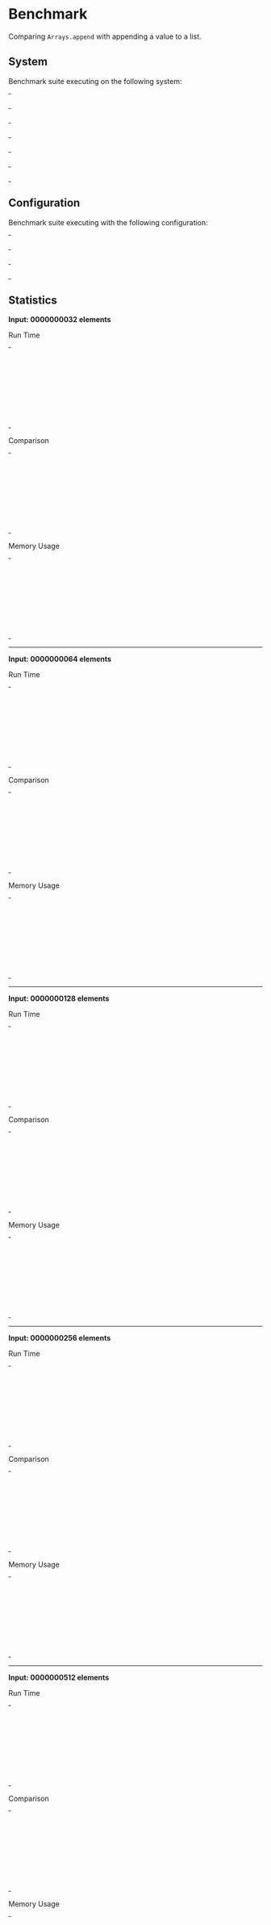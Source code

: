 
# Benchmark

Comparing `Arrays.append` with appending a value to a list.


## System

Benchmark suite executing on the following system:

<table style="width: 1%">
  <tr>
    <th style="width: 1%; white-space: nowrap">Operating System</th>
    <td>Linux</td>
  </tr><tr>
    <th style="white-space: nowrap">CPU Information</th>
    <td style="white-space: nowrap">Intel(R) Core(TM) i7-6700HQ CPU @ 2.60GHz</td>
  </tr><tr>
    <th style="white-space: nowrap">Number of Available Cores</th>
    <td style="white-space: nowrap">8</td>
  </tr><tr>
    <th style="white-space: nowrap">Available Memory</th>
    <td style="white-space: nowrap">7.60 GB</td>
  </tr><tr>
    <th style="white-space: nowrap">Elixir Version</th>
    <td style="white-space: nowrap">1.12.2</td>
  </tr><tr>
    <th style="white-space: nowrap">Erlang Version</th>
    <td style="white-space: nowrap">24.0.1</td>
  </tr>
</table>

## Configuration

Benchmark suite executing with the following configuration:

<table style="width: 1%">
  <tr>
    <th style="width: 1%">:time</th>
    <td style="white-space: nowrap">500 ms</td>
  </tr><tr>
    <th>:parallel</th>
    <td style="white-space: nowrap">1</td>
  </tr><tr>
    <th>:warmup</th>
    <td style="white-space: nowrap">500 ms</td>
  </tr>
</table>

## Statistics




__Input: 0000000032 elements__

Run Time

<table style="width: 1%">
  <tr>
    <th>Name</th>
    <th style="text-align: right">IPS</th>
    <th style="text-align: right">Average</th>
    <th style="text-align: right">Devitation</th>
    <th style="text-align: right">Median</th>
    <th style="text-align: right">99th&nbsp;%</th>
  </tr>

  <tr>
    <td style="white-space: nowrap">[val | list] (list, backwards)</td>
    <td style="white-space: nowrap; text-align: right">13.24 M</td>
    <td style="white-space: nowrap; text-align: right">75.55 ns</td>
    <td style="white-space: nowrap; text-align: right">±1211.69%</td>
    <td style="white-space: nowrap; text-align: right">46 ns</td>
    <td style="white-space: nowrap; text-align: right">120 ns</td>
  </tr>

  <tr>
    <td style="white-space: nowrap">Arrays.append/2 (ErlangArray)</td>
    <td style="white-space: nowrap; text-align: right">4.09 M</td>
    <td style="white-space: nowrap; text-align: right">244.34 ns</td>
    <td style="white-space: nowrap; text-align: right">±458.57%</td>
    <td style="white-space: nowrap; text-align: right">167 ns</td>
    <td style="white-space: nowrap; text-align: right">602.88 ns</td>
  </tr>

  <tr>
    <td style="white-space: nowrap">list ++ [val] (list)</td>
    <td style="white-space: nowrap; text-align: right">3.24 M</td>
    <td style="white-space: nowrap; text-align: right">308.76 ns</td>
    <td style="white-space: nowrap; text-align: right">±782.01%</td>
    <td style="white-space: nowrap; text-align: right">133 ns</td>
    <td style="white-space: nowrap; text-align: right">717.80 ns</td>
  </tr>

  <tr>
    <td style="white-space: nowrap">Arrays.append/2 (MapArray)</td>
    <td style="white-space: nowrap; text-align: right">0.36 M</td>
    <td style="white-space: nowrap; text-align: right">2775.21 ns</td>
    <td style="white-space: nowrap; text-align: right">±174.42%</td>
    <td style="white-space: nowrap; text-align: right">2075 ns</td>
    <td style="white-space: nowrap; text-align: right">21852.62 ns</td>
  </tr>

  <tr>
    <td style="white-space: nowrap">Arrays.append/2 (RRBVector)</td>
    <td style="white-space: nowrap; text-align: right">0.179 M</td>
    <td style="white-space: nowrap; text-align: right">5593.66 ns</td>
    <td style="white-space: nowrap; text-align: right">±81.87%</td>
    <td style="white-space: nowrap; text-align: right">4728 ns</td>
    <td style="white-space: nowrap; text-align: right">24303.82 ns</td>
  </tr>

</table>


Comparison

<table style="width: 1%">
  <tr>
    <th>Name</th>
    <th style="text-align: right">IPS</th>
    <th style="text-align: right">Slower</th>
  <tr>
    <td style="white-space: nowrap">[val | list] (list, backwards)</td>
    <td style="white-space: nowrap;text-align: right">13.24 M</td>
    <td>&nbsp;</td>
  </tr>

  <tr>
    <td style="white-space: nowrap">Arrays.append/2 (ErlangArray)</td>
    <td style="white-space: nowrap; text-align: right">4.09 M</td>
    <td style="white-space: nowrap; text-align: right">3.23x</td>
  </tr>

  <tr>
    <td style="white-space: nowrap">list ++ [val] (list)</td>
    <td style="white-space: nowrap; text-align: right">3.24 M</td>
    <td style="white-space: nowrap; text-align: right">4.09x</td>
  </tr>

  <tr>
    <td style="white-space: nowrap">Arrays.append/2 (MapArray)</td>
    <td style="white-space: nowrap; text-align: right">0.36 M</td>
    <td style="white-space: nowrap; text-align: right">36.74x</td>
  </tr>

  <tr>
    <td style="white-space: nowrap">Arrays.append/2 (RRBVector)</td>
    <td style="white-space: nowrap; text-align: right">0.179 M</td>
    <td style="white-space: nowrap; text-align: right">74.04x</td>
  </tr>

</table>



Memory Usage

<table style="width: 1%">
  <tr>
    <th>Name</th>
    <th style="text-align: right">Memory</th>
<th style="text-align: right">Factor</th>
  </tr>
  <tr>
    <td style="white-space: nowrap">[val | list] (list, backwards)</td>
    <td style="white-space: nowrap">16 B</td>
<td>&nbsp;</td>
  </tr>

  <tr>
    <td style="white-space: nowrap">Arrays.append/2 (ErlangArray)</td>
    <td style="white-space: nowrap">272 B</td>
    <td>17.0x</td>
  </tr>

  <tr>
    <td style="white-space: nowrap">list ++ [val] (list)</td>
    <td style="white-space: nowrap">528 B</td>
    <td>33.0x</td>
  </tr>

  <tr>
    <td style="white-space: nowrap">Arrays.append/2 (MapArray)</td>
    <td style="white-space: nowrap">920 B</td>
    <td>57.5x</td>
  </tr>

  <tr>
    <td style="white-space: nowrap">Arrays.append/2 (RRBVector)</td>
    <td style="white-space: nowrap">88 B</td>
    <td>5.5x</td>
  </tr>

</table>


<hr/>


__Input: 0000000064 elements__

Run Time

<table style="width: 1%">
  <tr>
    <th>Name</th>
    <th style="text-align: right">IPS</th>
    <th style="text-align: right">Average</th>
    <th style="text-align: right">Devitation</th>
    <th style="text-align: right">Median</th>
    <th style="text-align: right">99th&nbsp;%</th>
  </tr>

  <tr>
    <td style="white-space: nowrap">[val | list] (list, backwards)</td>
    <td style="white-space: nowrap; text-align: right">11.23 M</td>
    <td style="white-space: nowrap; text-align: right">89.08 ns</td>
    <td style="white-space: nowrap; text-align: right">±989.78%</td>
    <td style="white-space: nowrap; text-align: right">57 ns</td>
    <td style="white-space: nowrap; text-align: right">144 ns</td>
  </tr>

  <tr>
    <td style="white-space: nowrap">Arrays.append/2 (MapArray)</td>
    <td style="white-space: nowrap; text-align: right">3.87 M</td>
    <td style="white-space: nowrap; text-align: right">258.53 ns</td>
    <td style="white-space: nowrap; text-align: right">±543.61%</td>
    <td style="white-space: nowrap; text-align: right">169 ns</td>
    <td style="white-space: nowrap; text-align: right">438.31 ns</td>
  </tr>

  <tr>
    <td style="white-space: nowrap">Arrays.append/2 (ErlangArray)</td>
    <td style="white-space: nowrap; text-align: right">3.73 M</td>
    <td style="white-space: nowrap; text-align: right">267.83 ns</td>
    <td style="white-space: nowrap; text-align: right">±527.54%</td>
    <td style="white-space: nowrap; text-align: right">172 ns</td>
    <td style="white-space: nowrap; text-align: right">625 ns</td>
  </tr>

  <tr>
    <td style="white-space: nowrap">list ++ [val] (list)</td>
    <td style="white-space: nowrap; text-align: right">1.58 M</td>
    <td style="white-space: nowrap; text-align: right">634.02 ns</td>
    <td style="white-space: nowrap; text-align: right">±515.28%</td>
    <td style="white-space: nowrap; text-align: right">227 ns</td>
    <td style="white-space: nowrap; text-align: right">20042.85 ns</td>
  </tr>

  <tr>
    <td style="white-space: nowrap">Arrays.append/2 (RRBVector)</td>
    <td style="white-space: nowrap; text-align: right">0.23 M</td>
    <td style="white-space: nowrap; text-align: right">4335.26 ns</td>
    <td style="white-space: nowrap; text-align: right">±104.30%</td>
    <td style="white-space: nowrap; text-align: right">3785 ns</td>
    <td style="white-space: nowrap; text-align: right">20358.28 ns</td>
  </tr>

</table>


Comparison

<table style="width: 1%">
  <tr>
    <th>Name</th>
    <th style="text-align: right">IPS</th>
    <th style="text-align: right">Slower</th>
  <tr>
    <td style="white-space: nowrap">[val | list] (list, backwards)</td>
    <td style="white-space: nowrap;text-align: right">11.23 M</td>
    <td>&nbsp;</td>
  </tr>

  <tr>
    <td style="white-space: nowrap">Arrays.append/2 (MapArray)</td>
    <td style="white-space: nowrap; text-align: right">3.87 M</td>
    <td style="white-space: nowrap; text-align: right">2.9x</td>
  </tr>

  <tr>
    <td style="white-space: nowrap">Arrays.append/2 (ErlangArray)</td>
    <td style="white-space: nowrap; text-align: right">3.73 M</td>
    <td style="white-space: nowrap; text-align: right">3.01x</td>
  </tr>

  <tr>
    <td style="white-space: nowrap">list ++ [val] (list)</td>
    <td style="white-space: nowrap; text-align: right">1.58 M</td>
    <td style="white-space: nowrap; text-align: right">7.12x</td>
  </tr>

  <tr>
    <td style="white-space: nowrap">Arrays.append/2 (RRBVector)</td>
    <td style="white-space: nowrap; text-align: right">0.23 M</td>
    <td style="white-space: nowrap; text-align: right">48.67x</td>
  </tr>

</table>



Memory Usage

<table style="width: 1%">
  <tr>
    <th>Name</th>
    <th style="text-align: right">Memory</th>
<th style="text-align: right">Factor</th>
  </tr>
  <tr>
    <td style="white-space: nowrap">[val | list] (list, backwards)</td>
    <td style="white-space: nowrap">16 B</td>
<td>&nbsp;</td>
  </tr>

  <tr>
    <td style="white-space: nowrap">Arrays.append/2 (MapArray)</td>
    <td style="white-space: nowrap">224 B</td>
    <td>14.0x</td>
  </tr>

  <tr>
    <td style="white-space: nowrap">Arrays.append/2 (ErlangArray)</td>
    <td style="white-space: nowrap">272 B</td>
    <td>17.0x</td>
  </tr>

  <tr>
    <td style="white-space: nowrap">list ++ [val] (list)</td>
    <td style="white-space: nowrap">448 B</td>
    <td>28.0x</td>
  </tr>

  <tr>
    <td style="white-space: nowrap">Arrays.append/2 (RRBVector)</td>
    <td style="white-space: nowrap">88 B</td>
    <td>5.5x</td>
  </tr>

</table>


<hr/>


__Input: 0000000128 elements__

Run Time

<table style="width: 1%">
  <tr>
    <th>Name</th>
    <th style="text-align: right">IPS</th>
    <th style="text-align: right">Average</th>
    <th style="text-align: right">Devitation</th>
    <th style="text-align: right">Median</th>
    <th style="text-align: right">99th&nbsp;%</th>
  </tr>

  <tr>
    <td style="white-space: nowrap">[val | list] (list, backwards)</td>
    <td style="white-space: nowrap; text-align: right">9.81 M</td>
    <td style="white-space: nowrap; text-align: right">101.89 ns</td>
    <td style="white-space: nowrap; text-align: right">±829.98%</td>
    <td style="white-space: nowrap; text-align: right">68 ns</td>
    <td style="white-space: nowrap; text-align: right">122 ns</td>
  </tr>

  <tr>
    <td style="white-space: nowrap">Arrays.append/2 (MapArray)</td>
    <td style="white-space: nowrap; text-align: right">3.03 M</td>
    <td style="white-space: nowrap; text-align: right">329.89 ns</td>
    <td style="white-space: nowrap; text-align: right">±500.36%</td>
    <td style="white-space: nowrap; text-align: right">209 ns</td>
    <td style="white-space: nowrap; text-align: right">3331.50 ns</td>
  </tr>

  <tr>
    <td style="white-space: nowrap">Arrays.append/2 (ErlangArray)</td>
    <td style="white-space: nowrap; text-align: right">2.92 M</td>
    <td style="white-space: nowrap; text-align: right">342.70 ns</td>
    <td style="white-space: nowrap; text-align: right">±430.09%</td>
    <td style="white-space: nowrap; text-align: right">235 ns</td>
    <td style="white-space: nowrap; text-align: right">1758.52 ns</td>
  </tr>

  <tr>
    <td style="white-space: nowrap">list ++ [val] (list)</td>
    <td style="white-space: nowrap; text-align: right">1.01 M</td>
    <td style="white-space: nowrap; text-align: right">993.89 ns</td>
    <td style="white-space: nowrap; text-align: right">±390.06%</td>
    <td style="white-space: nowrap; text-align: right">413 ns</td>
    <td style="white-space: nowrap; text-align: right">18755.70 ns</td>
  </tr>

  <tr>
    <td style="white-space: nowrap">Arrays.append/2 (RRBVector)</td>
    <td style="white-space: nowrap; text-align: right">0.24 M</td>
    <td style="white-space: nowrap; text-align: right">4212.89 ns</td>
    <td style="white-space: nowrap; text-align: right">±212.89%</td>
    <td style="white-space: nowrap; text-align: right">3265 ns</td>
    <td style="white-space: nowrap; text-align: right">20384.60 ns</td>
  </tr>

</table>


Comparison

<table style="width: 1%">
  <tr>
    <th>Name</th>
    <th style="text-align: right">IPS</th>
    <th style="text-align: right">Slower</th>
  <tr>
    <td style="white-space: nowrap">[val | list] (list, backwards)</td>
    <td style="white-space: nowrap;text-align: right">9.81 M</td>
    <td>&nbsp;</td>
  </tr>

  <tr>
    <td style="white-space: nowrap">Arrays.append/2 (MapArray)</td>
    <td style="white-space: nowrap; text-align: right">3.03 M</td>
    <td style="white-space: nowrap; text-align: right">3.24x</td>
  </tr>

  <tr>
    <td style="white-space: nowrap">Arrays.append/2 (ErlangArray)</td>
    <td style="white-space: nowrap; text-align: right">2.92 M</td>
    <td style="white-space: nowrap; text-align: right">3.36x</td>
  </tr>

  <tr>
    <td style="white-space: nowrap">list ++ [val] (list)</td>
    <td style="white-space: nowrap; text-align: right">1.01 M</td>
    <td style="white-space: nowrap; text-align: right">9.75x</td>
  </tr>

  <tr>
    <td style="white-space: nowrap">Arrays.append/2 (RRBVector)</td>
    <td style="white-space: nowrap; text-align: right">0.24 M</td>
    <td style="white-space: nowrap; text-align: right">41.35x</td>
  </tr>

</table>



Memory Usage

<table style="width: 1%">
  <tr>
    <th>Name</th>
    <th style="text-align: right">Memory</th>
<th style="text-align: right">Factor</th>
  </tr>
  <tr>
    <td style="white-space: nowrap">[val | list] (list, backwards)</td>
    <td style="white-space: nowrap">16 B</td>
<td>&nbsp;</td>
  </tr>

  <tr>
    <td style="white-space: nowrap">Arrays.append/2 (MapArray)</td>
    <td style="white-space: nowrap">264 B</td>
    <td>16.5x</td>
  </tr>

  <tr>
    <td style="white-space: nowrap">Arrays.append/2 (ErlangArray)</td>
    <td style="white-space: nowrap">368 B</td>
    <td>23.0x</td>
  </tr>

  <tr>
    <td style="white-space: nowrap">list ++ [val] (list)</td>
    <td style="white-space: nowrap">560 B</td>
    <td>35.0x</td>
  </tr>

  <tr>
    <td style="white-space: nowrap">Arrays.append/2 (RRBVector)</td>
    <td style="white-space: nowrap">88 B</td>
    <td>5.5x</td>
  </tr>

</table>


<hr/>


__Input: 0000000256 elements__

Run Time

<table style="width: 1%">
  <tr>
    <th>Name</th>
    <th style="text-align: right">IPS</th>
    <th style="text-align: right">Average</th>
    <th style="text-align: right">Devitation</th>
    <th style="text-align: right">Median</th>
    <th style="text-align: right">99th&nbsp;%</th>
  </tr>

  <tr>
    <td style="white-space: nowrap">[val | list] (list, backwards)</td>
    <td style="white-space: nowrap; text-align: right">10.22 M</td>
    <td style="white-space: nowrap; text-align: right">97.87 ns</td>
    <td style="white-space: nowrap; text-align: right">±727.34%</td>
    <td style="white-space: nowrap; text-align: right">67 ns</td>
    <td style="white-space: nowrap; text-align: right">235 ns</td>
  </tr>

  <tr>
    <td style="white-space: nowrap">Arrays.append/2 (MapArray)</td>
    <td style="white-space: nowrap; text-align: right">3.71 M</td>
    <td style="white-space: nowrap; text-align: right">269.28 ns</td>
    <td style="white-space: nowrap; text-align: right">±172.52%</td>
    <td style="white-space: nowrap; text-align: right">250 ns</td>
    <td style="white-space: nowrap; text-align: right">447.32 ns</td>
  </tr>

  <tr>
    <td style="white-space: nowrap">Arrays.append/2 (ErlangArray)</td>
    <td style="white-space: nowrap; text-align: right">3.30 M</td>
    <td style="white-space: nowrap; text-align: right">302.88 ns</td>
    <td style="white-space: nowrap; text-align: right">±267.78%</td>
    <td style="white-space: nowrap; text-align: right">249 ns</td>
    <td style="white-space: nowrap; text-align: right">689.71 ns</td>
  </tr>

  <tr>
    <td style="white-space: nowrap">list ++ [val] (list)</td>
    <td style="white-space: nowrap; text-align: right">0.51 M</td>
    <td style="white-space: nowrap; text-align: right">1943.53 ns</td>
    <td style="white-space: nowrap; text-align: right">±264.40%</td>
    <td style="white-space: nowrap; text-align: right">748 ns</td>
    <td style="white-space: nowrap; text-align: right">26352.68 ns</td>
  </tr>

  <tr>
    <td style="white-space: nowrap">Arrays.append/2 (RRBVector)</td>
    <td style="white-space: nowrap; text-align: right">0.0967 M</td>
    <td style="white-space: nowrap; text-align: right">10336.01 ns</td>
    <td style="white-space: nowrap; text-align: right">±70.49%</td>
    <td style="white-space: nowrap; text-align: right">9228 ns</td>
    <td style="white-space: nowrap; text-align: right">35162.88 ns</td>
  </tr>

</table>


Comparison

<table style="width: 1%">
  <tr>
    <th>Name</th>
    <th style="text-align: right">IPS</th>
    <th style="text-align: right">Slower</th>
  <tr>
    <td style="white-space: nowrap">[val | list] (list, backwards)</td>
    <td style="white-space: nowrap;text-align: right">10.22 M</td>
    <td>&nbsp;</td>
  </tr>

  <tr>
    <td style="white-space: nowrap">Arrays.append/2 (MapArray)</td>
    <td style="white-space: nowrap; text-align: right">3.71 M</td>
    <td style="white-space: nowrap; text-align: right">2.75x</td>
  </tr>

  <tr>
    <td style="white-space: nowrap">Arrays.append/2 (ErlangArray)</td>
    <td style="white-space: nowrap; text-align: right">3.30 M</td>
    <td style="white-space: nowrap; text-align: right">3.09x</td>
  </tr>

  <tr>
    <td style="white-space: nowrap">list ++ [val] (list)</td>
    <td style="white-space: nowrap; text-align: right">0.51 M</td>
    <td style="white-space: nowrap; text-align: right">19.86x</td>
  </tr>

  <tr>
    <td style="white-space: nowrap">Arrays.append/2 (RRBVector)</td>
    <td style="white-space: nowrap; text-align: right">0.0967 M</td>
    <td style="white-space: nowrap; text-align: right">105.61x</td>
  </tr>

</table>



Memory Usage

<table style="width: 1%">
  <tr>
    <th>Name</th>
    <th style="text-align: right">Memory</th>
<th style="text-align: right">Factor</th>
  </tr>
  <tr>
    <td style="white-space: nowrap">[val | list] (list, backwards)</td>
    <td style="white-space: nowrap">16 B</td>
<td>&nbsp;</td>
  </tr>

  <tr>
    <td style="white-space: nowrap">Arrays.append/2 (MapArray)</td>
    <td style="white-space: nowrap">328 B</td>
    <td>20.5x</td>
  </tr>

  <tr>
    <td style="white-space: nowrap">Arrays.append/2 (ErlangArray)</td>
    <td style="white-space: nowrap">368 B</td>
    <td>23.0x</td>
  </tr>

  <tr>
    <td style="white-space: nowrap">list ++ [val] (list)</td>
    <td style="white-space: nowrap">384 B</td>
    <td>24.0x</td>
  </tr>

  <tr>
    <td style="white-space: nowrap">Arrays.append/2 (RRBVector)</td>
    <td style="white-space: nowrap">88 B</td>
    <td>5.5x</td>
  </tr>

</table>


<hr/>


__Input: 0000000512 elements__

Run Time

<table style="width: 1%">
  <tr>
    <th>Name</th>
    <th style="text-align: right">IPS</th>
    <th style="text-align: right">Average</th>
    <th style="text-align: right">Devitation</th>
    <th style="text-align: right">Median</th>
    <th style="text-align: right">99th&nbsp;%</th>
  </tr>

  <tr>
    <td style="white-space: nowrap">[val | list] (list, backwards)</td>
    <td style="white-space: nowrap; text-align: right">10.30 M</td>
    <td style="white-space: nowrap; text-align: right">97.10 ns</td>
    <td style="white-space: nowrap; text-align: right">±645.64%</td>
    <td style="white-space: nowrap; text-align: right">70 ns</td>
    <td style="white-space: nowrap; text-align: right">155.10 ns</td>
  </tr>

  <tr>
    <td style="white-space: nowrap">Arrays.append/2 (ErlangArray)</td>
    <td style="white-space: nowrap; text-align: right">2.72 M</td>
    <td style="white-space: nowrap; text-align: right">367.66 ns</td>
    <td style="white-space: nowrap; text-align: right">±215.77%</td>
    <td style="white-space: nowrap; text-align: right">264 ns</td>
    <td style="white-space: nowrap; text-align: right">1936.46 ns</td>
  </tr>

  <tr>
    <td style="white-space: nowrap">Arrays.append/2 (MapArray)</td>
    <td style="white-space: nowrap; text-align: right">2.37 M</td>
    <td style="white-space: nowrap; text-align: right">421.21 ns</td>
    <td style="white-space: nowrap; text-align: right">±343.58%</td>
    <td style="white-space: nowrap; text-align: right">265 ns</td>
    <td style="white-space: nowrap; text-align: right">10256.92 ns</td>
  </tr>

  <tr>
    <td style="white-space: nowrap">list ++ [val] (list)</td>
    <td style="white-space: nowrap; text-align: right">0.46 M</td>
    <td style="white-space: nowrap; text-align: right">2194.39 ns</td>
    <td style="white-space: nowrap; text-align: right">±113.01%</td>
    <td style="white-space: nowrap; text-align: right">1432 ns</td>
    <td style="white-space: nowrap; text-align: right">9578.20 ns</td>
  </tr>

  <tr>
    <td style="white-space: nowrap">Arrays.append/2 (RRBVector)</td>
    <td style="white-space: nowrap; text-align: right">0.0681 M</td>
    <td style="white-space: nowrap; text-align: right">14692.58 ns</td>
    <td style="white-space: nowrap; text-align: right">±29.33%</td>
    <td style="white-space: nowrap; text-align: right">13844 ns</td>
    <td style="white-space: nowrap; text-align: right">41401.80 ns</td>
  </tr>

</table>


Comparison

<table style="width: 1%">
  <tr>
    <th>Name</th>
    <th style="text-align: right">IPS</th>
    <th style="text-align: right">Slower</th>
  <tr>
    <td style="white-space: nowrap">[val | list] (list, backwards)</td>
    <td style="white-space: nowrap;text-align: right">10.30 M</td>
    <td>&nbsp;</td>
  </tr>

  <tr>
    <td style="white-space: nowrap">Arrays.append/2 (ErlangArray)</td>
    <td style="white-space: nowrap; text-align: right">2.72 M</td>
    <td style="white-space: nowrap; text-align: right">3.79x</td>
  </tr>

  <tr>
    <td style="white-space: nowrap">Arrays.append/2 (MapArray)</td>
    <td style="white-space: nowrap; text-align: right">2.37 M</td>
    <td style="white-space: nowrap; text-align: right">4.34x</td>
  </tr>

  <tr>
    <td style="white-space: nowrap">list ++ [val] (list)</td>
    <td style="white-space: nowrap; text-align: right">0.46 M</td>
    <td style="white-space: nowrap; text-align: right">22.6x</td>
  </tr>

  <tr>
    <td style="white-space: nowrap">Arrays.append/2 (RRBVector)</td>
    <td style="white-space: nowrap; text-align: right">0.0681 M</td>
    <td style="white-space: nowrap; text-align: right">151.31x</td>
  </tr>

</table>



Memory Usage

<table style="width: 1%">
  <tr>
    <th>Name</th>
    <th style="text-align: right">Memory</th>
<th style="text-align: right">Factor</th>
  </tr>
  <tr>
    <td style="white-space: nowrap">[val | list] (list, backwards)</td>
    <td style="white-space: nowrap">16 B</td>
<td>&nbsp;</td>
  </tr>

  <tr>
    <td style="white-space: nowrap">Arrays.append/2 (ErlangArray)</td>
    <td style="white-space: nowrap">368 B</td>
    <td>23.0x</td>
  </tr>

  <tr>
    <td style="white-space: nowrap">Arrays.append/2 (MapArray)</td>
    <td style="white-space: nowrap">336 B</td>
    <td>21.0x</td>
  </tr>

  <tr>
    <td style="white-space: nowrap">list ++ [val] (list)</td>
    <td style="white-space: nowrap">4192 B</td>
    <td>262.0x</td>
  </tr>

  <tr>
    <td style="white-space: nowrap">Arrays.append/2 (RRBVector)</td>
    <td style="white-space: nowrap">88 B</td>
    <td>5.5x</td>
  </tr>

</table>


<hr/>


__Input: 0000001024 elements__

Run Time

<table style="width: 1%">
  <tr>
    <th>Name</th>
    <th style="text-align: right">IPS</th>
    <th style="text-align: right">Average</th>
    <th style="text-align: right">Devitation</th>
    <th style="text-align: right">Median</th>
    <th style="text-align: right">99th&nbsp;%</th>
  </tr>

  <tr>
    <td style="white-space: nowrap">[val | list] (list, backwards)</td>
    <td style="white-space: nowrap; text-align: right">9815.01 K</td>
    <td style="white-space: nowrap; text-align: right">0.102 μs</td>
    <td style="white-space: nowrap; text-align: right">±469.44%</td>
    <td style="white-space: nowrap; text-align: right">0.0850 μs</td>
    <td style="white-space: nowrap; text-align: right">0.184 μs</td>
  </tr>

  <tr>
    <td style="white-space: nowrap">Arrays.append/2 (ErlangArray)</td>
    <td style="white-space: nowrap; text-align: right">2151.71 K</td>
    <td style="white-space: nowrap; text-align: right">0.46 μs</td>
    <td style="white-space: nowrap; text-align: right">±177.97%</td>
    <td style="white-space: nowrap; text-align: right">0.34 μs</td>
    <td style="white-space: nowrap; text-align: right">2.04 μs</td>
  </tr>

  <tr>
    <td style="white-space: nowrap">Arrays.append/2 (MapArray)</td>
    <td style="white-space: nowrap; text-align: right">754.59 K</td>
    <td style="white-space: nowrap; text-align: right">1.33 μs</td>
    <td style="white-space: nowrap; text-align: right">±286.04%</td>
    <td style="white-space: nowrap; text-align: right">0.31 μs</td>
    <td style="white-space: nowrap; text-align: right">14.10 μs</td>
  </tr>

  <tr>
    <td style="white-space: nowrap">list ++ [val] (list)</td>
    <td style="white-space: nowrap; text-align: right">131.24 K</td>
    <td style="white-space: nowrap; text-align: right">7.62 μs</td>
    <td style="white-space: nowrap; text-align: right">±110.17%</td>
    <td style="white-space: nowrap; text-align: right">2.88 μs</td>
    <td style="white-space: nowrap; text-align: right">35.22 μs</td>
  </tr>

  <tr>
    <td style="white-space: nowrap">Arrays.append/2 (RRBVector)</td>
    <td style="white-space: nowrap; text-align: right">67.05 K</td>
    <td style="white-space: nowrap; text-align: right">14.91 μs</td>
    <td style="white-space: nowrap; text-align: right">±17.42%</td>
    <td style="white-space: nowrap; text-align: right">14.33 μs</td>
    <td style="white-space: nowrap; text-align: right">36.60 μs</td>
  </tr>

</table>


Comparison

<table style="width: 1%">
  <tr>
    <th>Name</th>
    <th style="text-align: right">IPS</th>
    <th style="text-align: right">Slower</th>
  <tr>
    <td style="white-space: nowrap">[val | list] (list, backwards)</td>
    <td style="white-space: nowrap;text-align: right">9815.01 K</td>
    <td>&nbsp;</td>
  </tr>

  <tr>
    <td style="white-space: nowrap">Arrays.append/2 (ErlangArray)</td>
    <td style="white-space: nowrap; text-align: right">2151.71 K</td>
    <td style="white-space: nowrap; text-align: right">4.56x</td>
  </tr>

  <tr>
    <td style="white-space: nowrap">Arrays.append/2 (MapArray)</td>
    <td style="white-space: nowrap; text-align: right">754.59 K</td>
    <td style="white-space: nowrap; text-align: right">13.01x</td>
  </tr>

  <tr>
    <td style="white-space: nowrap">list ++ [val] (list)</td>
    <td style="white-space: nowrap; text-align: right">131.24 K</td>
    <td style="white-space: nowrap; text-align: right">74.78x</td>
  </tr>

  <tr>
    <td style="white-space: nowrap">Arrays.append/2 (RRBVector)</td>
    <td style="white-space: nowrap; text-align: right">67.05 K</td>
    <td style="white-space: nowrap; text-align: right">146.37x</td>
  </tr>

</table>



Memory Usage

<table style="width: 1%">
  <tr>
    <th>Name</th>
    <th style="text-align: right">Memory</th>
<th style="text-align: right">Factor</th>
  </tr>
  <tr>
    <td style="white-space: nowrap">[val | list] (list, backwards)</td>
    <td style="white-space: nowrap">16 B</td>
<td>&nbsp;</td>
  </tr>

  <tr>
    <td style="white-space: nowrap">Arrays.append/2 (ErlangArray)</td>
    <td style="white-space: nowrap">464 B</td>
    <td>29.0x</td>
  </tr>

  <tr>
    <td style="white-space: nowrap">Arrays.append/2 (MapArray)</td>
    <td style="white-space: nowrap">368 B</td>
    <td>23.0x</td>
  </tr>

  <tr>
    <td style="white-space: nowrap">list ++ [val] (list)</td>
    <td style="white-space: nowrap">3904 B</td>
    <td>244.0x</td>
  </tr>

  <tr>
    <td style="white-space: nowrap">Arrays.append/2 (RRBVector)</td>
    <td style="white-space: nowrap">88 B</td>
    <td>5.5x</td>
  </tr>

</table>


<hr/>


__Input: 0000002048 elements__

Run Time

<table style="width: 1%">
  <tr>
    <th>Name</th>
    <th style="text-align: right">IPS</th>
    <th style="text-align: right">Average</th>
    <th style="text-align: right">Devitation</th>
    <th style="text-align: right">Median</th>
    <th style="text-align: right">99th&nbsp;%</th>
  </tr>

  <tr>
    <td style="white-space: nowrap">[val | list] (list, backwards)</td>
    <td style="white-space: nowrap; text-align: right">11.65 M</td>
    <td style="white-space: nowrap; text-align: right">85.87 ns</td>
    <td style="white-space: nowrap; text-align: right">±29.42%</td>
    <td style="white-space: nowrap; text-align: right">82 ns</td>
    <td style="white-space: nowrap; text-align: right">157.52 ns</td>
  </tr>

  <tr>
    <td style="white-space: nowrap">Arrays.append/2 (MapArray)</td>
    <td style="white-space: nowrap; text-align: right">1.64 M</td>
    <td style="white-space: nowrap; text-align: right">609.40 ns</td>
    <td style="white-space: nowrap; text-align: right">±366.56%</td>
    <td style="white-space: nowrap; text-align: right">331 ns</td>
    <td style="white-space: nowrap; text-align: right">18569.06 ns</td>
  </tr>

  <tr>
    <td style="white-space: nowrap">Arrays.append/2 (ErlangArray)</td>
    <td style="white-space: nowrap; text-align: right">1.29 M</td>
    <td style="white-space: nowrap; text-align: right">772.33 ns</td>
    <td style="white-space: nowrap; text-align: right">±98.11%</td>
    <td style="white-space: nowrap; text-align: right">372 ns</td>
    <td style="white-space: nowrap; text-align: right">2501 ns</td>
  </tr>

  <tr>
    <td style="white-space: nowrap">list ++ [val] (list)</td>
    <td style="white-space: nowrap; text-align: right">0.0661 M</td>
    <td style="white-space: nowrap; text-align: right">15125.69 ns</td>
    <td style="white-space: nowrap; text-align: right">±84.15%</td>
    <td style="white-space: nowrap; text-align: right">5856 ns</td>
    <td style="white-space: nowrap; text-align: right">63236.64 ns</td>
  </tr>

  <tr>
    <td style="white-space: nowrap">Arrays.append/2 (RRBVector)</td>
    <td style="white-space: nowrap; text-align: right">0.0592 M</td>
    <td style="white-space: nowrap; text-align: right">16891.53 ns</td>
    <td style="white-space: nowrap; text-align: right">±21.74%</td>
    <td style="white-space: nowrap; text-align: right">16351 ns</td>
    <td style="white-space: nowrap; text-align: right">39010 ns</td>
  </tr>

</table>


Comparison

<table style="width: 1%">
  <tr>
    <th>Name</th>
    <th style="text-align: right">IPS</th>
    <th style="text-align: right">Slower</th>
  <tr>
    <td style="white-space: nowrap">[val | list] (list, backwards)</td>
    <td style="white-space: nowrap;text-align: right">11.65 M</td>
    <td>&nbsp;</td>
  </tr>

  <tr>
    <td style="white-space: nowrap">Arrays.append/2 (MapArray)</td>
    <td style="white-space: nowrap; text-align: right">1.64 M</td>
    <td style="white-space: nowrap; text-align: right">7.1x</td>
  </tr>

  <tr>
    <td style="white-space: nowrap">Arrays.append/2 (ErlangArray)</td>
    <td style="white-space: nowrap; text-align: right">1.29 M</td>
    <td style="white-space: nowrap; text-align: right">8.99x</td>
  </tr>

  <tr>
    <td style="white-space: nowrap">list ++ [val] (list)</td>
    <td style="white-space: nowrap; text-align: right">0.0661 M</td>
    <td style="white-space: nowrap; text-align: right">176.15x</td>
  </tr>

  <tr>
    <td style="white-space: nowrap">Arrays.append/2 (RRBVector)</td>
    <td style="white-space: nowrap; text-align: right">0.0592 M</td>
    <td style="white-space: nowrap; text-align: right">196.72x</td>
  </tr>

</table>



Memory Usage

<table style="width: 1%">
  <tr>
    <th>Name</th>
    <th style="text-align: right">Memory</th>
<th style="text-align: right">Factor</th>
  </tr>
  <tr>
    <td style="white-space: nowrap">[val | list] (list, backwards)</td>
    <td style="white-space: nowrap">16 B</td>
<td>&nbsp;</td>
  </tr>

  <tr>
    <td style="white-space: nowrap">Arrays.append/2 (MapArray)</td>
    <td style="white-space: nowrap">408 B</td>
    <td>25.5x</td>
  </tr>

  <tr>
    <td style="white-space: nowrap">Arrays.append/2 (ErlangArray)</td>
    <td style="white-space: nowrap">464 B</td>
    <td>29.0x</td>
  </tr>

  <tr>
    <td style="white-space: nowrap">list ++ [val] (list)</td>
    <td style="white-space: nowrap">320 B</td>
    <td>20.0x</td>
  </tr>

  <tr>
    <td style="white-space: nowrap">Arrays.append/2 (RRBVector)</td>
    <td style="white-space: nowrap">88 B</td>
    <td>5.5x</td>
  </tr>

</table>


<hr/>


__Input: 0000004096 elements__

Run Time

<table style="width: 1%">
  <tr>
    <th>Name</th>
    <th style="text-align: right">IPS</th>
    <th style="text-align: right">Average</th>
    <th style="text-align: right">Devitation</th>
    <th style="text-align: right">Median</th>
    <th style="text-align: right">99th&nbsp;%</th>
  </tr>

  <tr>
    <td style="white-space: nowrap">[val | list] (list, backwards)</td>
    <td style="white-space: nowrap; text-align: right">7272.46 K</td>
    <td style="white-space: nowrap; text-align: right">0.138 μs</td>
    <td style="white-space: nowrap; text-align: right">±48.06%</td>
    <td style="white-space: nowrap; text-align: right">0.132 μs</td>
    <td style="white-space: nowrap; text-align: right">0.34 μs</td>
  </tr>

  <tr>
    <td style="white-space: nowrap">Arrays.append/2 (ErlangArray)</td>
    <td style="white-space: nowrap; text-align: right">1706.64 K</td>
    <td style="white-space: nowrap; text-align: right">0.59 μs</td>
    <td style="white-space: nowrap; text-align: right">±218.75%</td>
    <td style="white-space: nowrap; text-align: right">0.39 μs</td>
    <td style="white-space: nowrap; text-align: right">5.17 μs</td>
  </tr>

  <tr>
    <td style="white-space: nowrap">Arrays.append/2 (MapArray)</td>
    <td style="white-space: nowrap; text-align: right">733.79 K</td>
    <td style="white-space: nowrap; text-align: right">1.36 μs</td>
    <td style="white-space: nowrap; text-align: right">±504.71%</td>
    <td style="white-space: nowrap; text-align: right">0.39 μs</td>
    <td style="white-space: nowrap; text-align: right">52.62 μs</td>
  </tr>

  <tr>
    <td style="white-space: nowrap">Arrays.append/2 (RRBVector)</td>
    <td style="white-space: nowrap; text-align: right">38.99 K</td>
    <td style="white-space: nowrap; text-align: right">25.65 μs</td>
    <td style="white-space: nowrap; text-align: right">±52.30%</td>
    <td style="white-space: nowrap; text-align: right">19.68 μs</td>
    <td style="white-space: nowrap; text-align: right">62.86 μs</td>
  </tr>

  <tr>
    <td style="white-space: nowrap">list ++ [val] (list)</td>
    <td style="white-space: nowrap; text-align: right">30.84 K</td>
    <td style="white-space: nowrap; text-align: right">32.42 μs</td>
    <td style="white-space: nowrap; text-align: right">±63.29%</td>
    <td style="white-space: nowrap; text-align: right">25.94 μs</td>
    <td style="white-space: nowrap; text-align: right">103.53 μs</td>
  </tr>

</table>


Comparison

<table style="width: 1%">
  <tr>
    <th>Name</th>
    <th style="text-align: right">IPS</th>
    <th style="text-align: right">Slower</th>
  <tr>
    <td style="white-space: nowrap">[val | list] (list, backwards)</td>
    <td style="white-space: nowrap;text-align: right">7272.46 K</td>
    <td>&nbsp;</td>
  </tr>

  <tr>
    <td style="white-space: nowrap">Arrays.append/2 (ErlangArray)</td>
    <td style="white-space: nowrap; text-align: right">1706.64 K</td>
    <td style="white-space: nowrap; text-align: right">4.26x</td>
  </tr>

  <tr>
    <td style="white-space: nowrap">Arrays.append/2 (MapArray)</td>
    <td style="white-space: nowrap; text-align: right">733.79 K</td>
    <td style="white-space: nowrap; text-align: right">9.91x</td>
  </tr>

  <tr>
    <td style="white-space: nowrap">Arrays.append/2 (RRBVector)</td>
    <td style="white-space: nowrap; text-align: right">38.99 K</td>
    <td style="white-space: nowrap; text-align: right">186.53x</td>
  </tr>

  <tr>
    <td style="white-space: nowrap">list ++ [val] (list)</td>
    <td style="white-space: nowrap; text-align: right">30.84 K</td>
    <td style="white-space: nowrap; text-align: right">235.81x</td>
  </tr>

</table>



Memory Usage

<table style="width: 1%">
  <tr>
    <th>Name</th>
    <th style="text-align: right">Memory</th>
<th style="text-align: right">Factor</th>
  </tr>
  <tr>
    <td style="white-space: nowrap">[val | list] (list, backwards)</td>
    <td style="white-space: nowrap">16 B</td>
<td>&nbsp;</td>
  </tr>

  <tr>
    <td style="white-space: nowrap">Arrays.append/2 (ErlangArray)</td>
    <td style="white-space: nowrap">464 B</td>
    <td>29.0x</td>
  </tr>

  <tr>
    <td style="white-space: nowrap">Arrays.append/2 (MapArray)</td>
    <td style="white-space: nowrap">400 B</td>
    <td>25.0x</td>
  </tr>

  <tr>
    <td style="white-space: nowrap">Arrays.append/2 (RRBVector)</td>
    <td style="white-space: nowrap">88 B</td>
    <td>5.5x</td>
  </tr>

  <tr>
    <td style="white-space: nowrap">list ++ [val] (list)</td>
    <td style="white-space: nowrap">21728 B</td>
    <td>1358.0x</td>
  </tr>

</table>


<hr/>


__Input: 0000008192 elements__

Run Time

<table style="width: 1%">
  <tr>
    <th>Name</th>
    <th style="text-align: right">IPS</th>
    <th style="text-align: right">Average</th>
    <th style="text-align: right">Devitation</th>
    <th style="text-align: right">Median</th>
    <th style="text-align: right">99th&nbsp;%</th>
  </tr>

  <tr>
    <td style="white-space: nowrap">[val | list] (list, backwards)</td>
    <td style="white-space: nowrap; text-align: right">3.10 M</td>
    <td style="white-space: nowrap; text-align: right">322.65 ns</td>
    <td style="white-space: nowrap; text-align: right">±467.21%</td>
    <td style="white-space: nowrap; text-align: right">174 ns</td>
    <td style="white-space: nowrap; text-align: right">9973.37 ns</td>
  </tr>

  <tr>
    <td style="white-space: nowrap">Arrays.append/2 (MapArray)</td>
    <td style="white-space: nowrap; text-align: right">1.54 M</td>
    <td style="white-space: nowrap; text-align: right">648.57 ns</td>
    <td style="white-space: nowrap; text-align: right">±21.08%</td>
    <td style="white-space: nowrap; text-align: right">616 ns</td>
    <td style="white-space: nowrap; text-align: right">1217 ns</td>
  </tr>

  <tr>
    <td style="white-space: nowrap">Arrays.append/2 (ErlangArray)</td>
    <td style="white-space: nowrap; text-align: right">1.50 M</td>
    <td style="white-space: nowrap; text-align: right">666.35 ns</td>
    <td style="white-space: nowrap; text-align: right">±260.99%</td>
    <td style="white-space: nowrap; text-align: right">453.50 ns</td>
    <td style="white-space: nowrap; text-align: right">16737 ns</td>
  </tr>

  <tr>
    <td style="white-space: nowrap">Arrays.append/2 (RRBVector)</td>
    <td style="white-space: nowrap; text-align: right">0.0456 M</td>
    <td style="white-space: nowrap; text-align: right">21952.10 ns</td>
    <td style="white-space: nowrap; text-align: right">±4.14%</td>
    <td style="white-space: nowrap; text-align: right">21706 ns</td>
    <td style="white-space: nowrap; text-align: right">23547 ns</td>
  </tr>

  <tr>
    <td style="white-space: nowrap">list ++ [val] (list)</td>
    <td style="white-space: nowrap; text-align: right">0.0130 M</td>
    <td style="white-space: nowrap; text-align: right">76696.02 ns</td>
    <td style="white-space: nowrap; text-align: right">±70.31%</td>
    <td style="white-space: nowrap; text-align: right">103114 ns</td>
    <td style="white-space: nowrap; text-align: right">282351.40 ns</td>
  </tr>

</table>


Comparison

<table style="width: 1%">
  <tr>
    <th>Name</th>
    <th style="text-align: right">IPS</th>
    <th style="text-align: right">Slower</th>
  <tr>
    <td style="white-space: nowrap">[val | list] (list, backwards)</td>
    <td style="white-space: nowrap;text-align: right">3.10 M</td>
    <td>&nbsp;</td>
  </tr>

  <tr>
    <td style="white-space: nowrap">Arrays.append/2 (MapArray)</td>
    <td style="white-space: nowrap; text-align: right">1.54 M</td>
    <td style="white-space: nowrap; text-align: right">2.01x</td>
  </tr>

  <tr>
    <td style="white-space: nowrap">Arrays.append/2 (ErlangArray)</td>
    <td style="white-space: nowrap; text-align: right">1.50 M</td>
    <td style="white-space: nowrap; text-align: right">2.07x</td>
  </tr>

  <tr>
    <td style="white-space: nowrap">Arrays.append/2 (RRBVector)</td>
    <td style="white-space: nowrap; text-align: right">0.0456 M</td>
    <td style="white-space: nowrap; text-align: right">68.04x</td>
  </tr>

  <tr>
    <td style="white-space: nowrap">list ++ [val] (list)</td>
    <td style="white-space: nowrap; text-align: right">0.0130 M</td>
    <td style="white-space: nowrap; text-align: right">237.71x</td>
  </tr>

</table>



Memory Usage

<table style="width: 1%">
  <tr>
    <th>Name</th>
    <th style="text-align: right">Memory</th>
<th style="text-align: right">Factor</th>
  </tr>
  <tr>
    <td style="white-space: nowrap">[val | list] (list, backwards)</td>
    <td style="white-space: nowrap">16 B</td>
<td>&nbsp;</td>
  </tr>

  <tr>
    <td style="white-space: nowrap">Arrays.append/2 (MapArray)</td>
    <td style="white-space: nowrap">488 B</td>
    <td>30.5x</td>
  </tr>

  <tr>
    <td style="white-space: nowrap">Arrays.append/2 (ErlangArray)</td>
    <td style="white-space: nowrap">464 B</td>
    <td>29.0x</td>
  </tr>

  <tr>
    <td style="white-space: nowrap">Arrays.append/2 (RRBVector)</td>
    <td style="white-space: nowrap">88 B</td>
    <td>5.5x</td>
  </tr>

  <tr>
    <td style="white-space: nowrap">list ++ [val] (list)</td>
    <td style="white-space: nowrap">10384 B</td>
    <td>649.0x</td>
  </tr>

</table>


<hr/>


__Input: 0000016384 elements__

Run Time

<table style="width: 1%">
  <tr>
    <th>Name</th>
    <th style="text-align: right">IPS</th>
    <th style="text-align: right">Average</th>
    <th style="text-align: right">Devitation</th>
    <th style="text-align: right">Median</th>
    <th style="text-align: right">99th&nbsp;%</th>
  </tr>

  <tr>
    <td style="white-space: nowrap">[val | list] (list, backwards)</td>
    <td style="white-space: nowrap; text-align: right">1539.59 K</td>
    <td style="white-space: nowrap; text-align: right">0.65 μs</td>
    <td style="white-space: nowrap; text-align: right">±106.96%</td>
    <td style="white-space: nowrap; text-align: right">0.50 μs</td>
    <td style="white-space: nowrap; text-align: right">5.38 μs</td>
  </tr>

  <tr>
    <td style="white-space: nowrap">Arrays.append/2 (MapArray)</td>
    <td style="white-space: nowrap; text-align: right">1003.65 K</td>
    <td style="white-space: nowrap; text-align: right">1.00 μs</td>
    <td style="white-space: nowrap; text-align: right">±15.88%</td>
    <td style="white-space: nowrap; text-align: right">0.94 μs</td>
    <td style="white-space: nowrap; text-align: right">1.49 μs</td>
  </tr>

  <tr>
    <td style="white-space: nowrap">Arrays.append/2 (ErlangArray)</td>
    <td style="white-space: nowrap; text-align: right">754.40 K</td>
    <td style="white-space: nowrap; text-align: right">1.33 μs</td>
    <td style="white-space: nowrap; text-align: right">±179.34%</td>
    <td style="white-space: nowrap; text-align: right">0.87 μs</td>
    <td style="white-space: nowrap; text-align: right">15.49 μs</td>
  </tr>

  <tr>
    <td style="white-space: nowrap">Arrays.append/2 (RRBVector)</td>
    <td style="white-space: nowrap; text-align: right">43.60 K</td>
    <td style="white-space: nowrap; text-align: right">22.93 μs</td>
    <td style="white-space: nowrap; text-align: right">±5.84%</td>
    <td style="white-space: nowrap; text-align: right">23.28 μs</td>
    <td style="white-space: nowrap; text-align: right">24.75 μs</td>
  </tr>

  <tr>
    <td style="white-space: nowrap">list ++ [val] (list)</td>
    <td style="white-space: nowrap; text-align: right">4.40 K</td>
    <td style="white-space: nowrap; text-align: right">227.17 μs</td>
    <td style="white-space: nowrap; text-align: right">±66.09%</td>
    <td style="white-space: nowrap; text-align: right">307.47 μs</td>
    <td style="white-space: nowrap; text-align: right">532.45 μs</td>
  </tr>

</table>


Comparison

<table style="width: 1%">
  <tr>
    <th>Name</th>
    <th style="text-align: right">IPS</th>
    <th style="text-align: right">Slower</th>
  <tr>
    <td style="white-space: nowrap">[val | list] (list, backwards)</td>
    <td style="white-space: nowrap;text-align: right">1539.59 K</td>
    <td>&nbsp;</td>
  </tr>

  <tr>
    <td style="white-space: nowrap">Arrays.append/2 (MapArray)</td>
    <td style="white-space: nowrap; text-align: right">1003.65 K</td>
    <td style="white-space: nowrap; text-align: right">1.53x</td>
  </tr>

  <tr>
    <td style="white-space: nowrap">Arrays.append/2 (ErlangArray)</td>
    <td style="white-space: nowrap; text-align: right">754.40 K</td>
    <td style="white-space: nowrap; text-align: right">2.04x</td>
  </tr>

  <tr>
    <td style="white-space: nowrap">Arrays.append/2 (RRBVector)</td>
    <td style="white-space: nowrap; text-align: right">43.60 K</td>
    <td style="white-space: nowrap; text-align: right">35.31x</td>
  </tr>

  <tr>
    <td style="white-space: nowrap">list ++ [val] (list)</td>
    <td style="white-space: nowrap; text-align: right">4.40 K</td>
    <td style="white-space: nowrap; text-align: right">349.74x</td>
  </tr>

</table>



Memory Usage

<table style="width: 1%">
  <tr>
    <th>Name</th>
    <th style="text-align: right">Memory</th>
<th style="text-align: right">Factor</th>
  </tr>
  <tr>
    <td style="white-space: nowrap">[val | list] (list, backwards)</td>
    <td style="white-space: nowrap">16 B</td>
<td>&nbsp;</td>
  </tr>

  <tr>
    <td style="white-space: nowrap">Arrays.append/2 (MapArray)</td>
    <td style="white-space: nowrap">520 B</td>
    <td>32.5x</td>
  </tr>

  <tr>
    <td style="white-space: nowrap">Arrays.append/2 (ErlangArray)</td>
    <td style="white-space: nowrap">560 B</td>
    <td>35.0x</td>
  </tr>

  <tr>
    <td style="white-space: nowrap">Arrays.append/2 (RRBVector)</td>
    <td style="white-space: nowrap">88 B</td>
    <td>5.5x</td>
  </tr>

  <tr>
    <td style="white-space: nowrap">list ++ [val] (list)</td>
    <td style="white-space: nowrap">108832 B</td>
    <td>6802.0x</td>
  </tr>

</table>


<hr/>


__Input: 0000032768 elements__

Run Time

<table style="width: 1%">
  <tr>
    <th>Name</th>
    <th style="text-align: right">IPS</th>
    <th style="text-align: right">Average</th>
    <th style="text-align: right">Devitation</th>
    <th style="text-align: right">Median</th>
    <th style="text-align: right">99th&nbsp;%</th>
  </tr>

  <tr>
    <td style="white-space: nowrap">[val | list] (list, backwards)</td>
    <td style="white-space: nowrap; text-align: right">1200.22 K</td>
    <td style="white-space: nowrap; text-align: right">0.83 μs</td>
    <td style="white-space: nowrap; text-align: right">±24.36%</td>
    <td style="white-space: nowrap; text-align: right">0.80 μs</td>
    <td style="white-space: nowrap; text-align: right">1.74 μs</td>
  </tr>

  <tr>
    <td style="white-space: nowrap">Arrays.append/2 (MapArray)</td>
    <td style="white-space: nowrap; text-align: right">1032.68 K</td>
    <td style="white-space: nowrap; text-align: right">0.97 μs</td>
    <td style="white-space: nowrap; text-align: right">±13.83%</td>
    <td style="white-space: nowrap; text-align: right">0.93 μs</td>
    <td style="white-space: nowrap; text-align: right">1.36 μs</td>
  </tr>

  <tr>
    <td style="white-space: nowrap">Arrays.append/2 (ErlangArray)</td>
    <td style="white-space: nowrap; text-align: right">923.41 K</td>
    <td style="white-space: nowrap; text-align: right">1.08 μs</td>
    <td style="white-space: nowrap; text-align: right">±9.80%</td>
    <td style="white-space: nowrap; text-align: right">1.04 μs</td>
    <td style="white-space: nowrap; text-align: right">1.41 μs</td>
  </tr>

  <tr>
    <td style="white-space: nowrap">Arrays.append/2 (RRBVector)</td>
    <td style="white-space: nowrap; text-align: right">41.63 K</td>
    <td style="white-space: nowrap; text-align: right">24.02 μs</td>
    <td style="white-space: nowrap; text-align: right">±6.30%</td>
    <td style="white-space: nowrap; text-align: right">24.51 μs</td>
    <td style="white-space: nowrap; text-align: right">25.23 μs</td>
  </tr>

  <tr>
    <td style="white-space: nowrap">list ++ [val] (list)</td>
    <td style="white-space: nowrap; text-align: right">3.22 K</td>
    <td style="white-space: nowrap; text-align: right">310.09 μs</td>
    <td style="white-space: nowrap; text-align: right">±75.41%</td>
    <td style="white-space: nowrap; text-align: right">118.94 μs</td>
    <td style="white-space: nowrap; text-align: right">609.19 μs</td>
  </tr>

</table>


Comparison

<table style="width: 1%">
  <tr>
    <th>Name</th>
    <th style="text-align: right">IPS</th>
    <th style="text-align: right">Slower</th>
  <tr>
    <td style="white-space: nowrap">[val | list] (list, backwards)</td>
    <td style="white-space: nowrap;text-align: right">1200.22 K</td>
    <td>&nbsp;</td>
  </tr>

  <tr>
    <td style="white-space: nowrap">Arrays.append/2 (MapArray)</td>
    <td style="white-space: nowrap; text-align: right">1032.68 K</td>
    <td style="white-space: nowrap; text-align: right">1.16x</td>
  </tr>

  <tr>
    <td style="white-space: nowrap">Arrays.append/2 (ErlangArray)</td>
    <td style="white-space: nowrap; text-align: right">923.41 K</td>
    <td style="white-space: nowrap; text-align: right">1.3x</td>
  </tr>

  <tr>
    <td style="white-space: nowrap">Arrays.append/2 (RRBVector)</td>
    <td style="white-space: nowrap; text-align: right">41.63 K</td>
    <td style="white-space: nowrap; text-align: right">28.83x</td>
  </tr>

  <tr>
    <td style="white-space: nowrap">list ++ [val] (list)</td>
    <td style="white-space: nowrap; text-align: right">3.22 K</td>
    <td style="white-space: nowrap; text-align: right">372.18x</td>
  </tr>

</table>



Memory Usage

<table style="width: 1%">
  <tr>
    <th>Name</th>
    <th style="text-align: right">Memory</th>
<th style="text-align: right">Factor</th>
  </tr>
  <tr>
    <td style="white-space: nowrap">[val | list] (list, backwards)</td>
    <td style="white-space: nowrap">16 B</td>
<td>&nbsp;</td>
  </tr>

  <tr>
    <td style="white-space: nowrap">Arrays.append/2 (MapArray)</td>
    <td style="white-space: nowrap">552 B</td>
    <td>34.5x</td>
  </tr>

  <tr>
    <td style="white-space: nowrap">Arrays.append/2 (ErlangArray)</td>
    <td style="white-space: nowrap">560 B</td>
    <td>35.0x</td>
  </tr>

  <tr>
    <td style="white-space: nowrap">Arrays.append/2 (RRBVector)</td>
    <td style="white-space: nowrap">88 B</td>
    <td>5.5x</td>
  </tr>

  <tr>
    <td style="white-space: nowrap">list ++ [val] (list)</td>
    <td style="white-space: nowrap">76224 B</td>
    <td>4764.0x</td>
  </tr>

</table>


<hr/>


__Input: 0000065536 elements__

Run Time

<table style="width: 1%">
  <tr>
    <th>Name</th>
    <th style="text-align: right">IPS</th>
    <th style="text-align: right">Average</th>
    <th style="text-align: right">Devitation</th>
    <th style="text-align: right">Median</th>
    <th style="text-align: right">99th&nbsp;%</th>
  </tr>

  <tr>
    <td style="white-space: nowrap">[val | list] (list, backwards)</td>
    <td style="white-space: nowrap; text-align: right">1172.56 K</td>
    <td style="white-space: nowrap; text-align: right">0.85 μs</td>
    <td style="white-space: nowrap; text-align: right">±21.14%</td>
    <td style="white-space: nowrap; text-align: right">0.76 μs</td>
    <td style="white-space: nowrap; text-align: right">1.24 μs</td>
  </tr>

  <tr>
    <td style="white-space: nowrap">Arrays.append/2 (ErlangArray)</td>
    <td style="white-space: nowrap; text-align: right">890.08 K</td>
    <td style="white-space: nowrap; text-align: right">1.12 μs</td>
    <td style="white-space: nowrap; text-align: right">±5.91%</td>
    <td style="white-space: nowrap; text-align: right">1.12 μs</td>
    <td style="white-space: nowrap; text-align: right">1.27 μs</td>
  </tr>

  <tr>
    <td style="white-space: nowrap">Arrays.append/2 (MapArray)</td>
    <td style="white-space: nowrap; text-align: right">524.34 K</td>
    <td style="white-space: nowrap; text-align: right">1.91 μs</td>
    <td style="white-space: nowrap; text-align: right">±88.92%</td>
    <td style="white-space: nowrap; text-align: right">1.18 μs</td>
    <td style="white-space: nowrap; text-align: right">5.73 μs</td>
  </tr>

  <tr>
    <td style="white-space: nowrap">Arrays.append/2 (RRBVector)</td>
    <td style="white-space: nowrap; text-align: right">42.28 K</td>
    <td style="white-space: nowrap; text-align: right">23.65 μs</td>
    <td style="white-space: nowrap; text-align: right">±0.59%</td>
    <td style="white-space: nowrap; text-align: right">23.65 μs</td>
    <td style="white-space: nowrap; text-align: right">23.75 μs</td>
  </tr>

  <tr>
    <td style="white-space: nowrap">list ++ [val] (list)</td>
    <td style="white-space: nowrap; text-align: right">2.76 K</td>
    <td style="white-space: nowrap; text-align: right">362.85 μs</td>
    <td style="white-space: nowrap; text-align: right">±65.04%</td>
    <td style="white-space: nowrap; text-align: right">268.06 μs</td>
    <td style="white-space: nowrap; text-align: right">900.21 μs</td>
  </tr>

</table>


Comparison

<table style="width: 1%">
  <tr>
    <th>Name</th>
    <th style="text-align: right">IPS</th>
    <th style="text-align: right">Slower</th>
  <tr>
    <td style="white-space: nowrap">[val | list] (list, backwards)</td>
    <td style="white-space: nowrap;text-align: right">1172.56 K</td>
    <td>&nbsp;</td>
  </tr>

  <tr>
    <td style="white-space: nowrap">Arrays.append/2 (ErlangArray)</td>
    <td style="white-space: nowrap; text-align: right">890.08 K</td>
    <td style="white-space: nowrap; text-align: right">1.32x</td>
  </tr>

  <tr>
    <td style="white-space: nowrap">Arrays.append/2 (MapArray)</td>
    <td style="white-space: nowrap; text-align: right">524.34 K</td>
    <td style="white-space: nowrap; text-align: right">2.24x</td>
  </tr>

  <tr>
    <td style="white-space: nowrap">Arrays.append/2 (RRBVector)</td>
    <td style="white-space: nowrap; text-align: right">42.28 K</td>
    <td style="white-space: nowrap; text-align: right">27.74x</td>
  </tr>

  <tr>
    <td style="white-space: nowrap">list ++ [val] (list)</td>
    <td style="white-space: nowrap; text-align: right">2.76 K</td>
    <td style="white-space: nowrap; text-align: right">425.46x</td>
  </tr>

</table>



Memory Usage

<table style="width: 1%">
  <tr>
    <th>Name</th>
    <th style="text-align: right">Memory</th>
<th style="text-align: right">Factor</th>
  </tr>
  <tr>
    <td style="white-space: nowrap">[val | list] (list, backwards)</td>
    <td style="white-space: nowrap">16 B</td>
<td>&nbsp;</td>
  </tr>

  <tr>
    <td style="white-space: nowrap">Arrays.append/2 (ErlangArray)</td>
    <td style="white-space: nowrap">560 B</td>
    <td>35.0x</td>
  </tr>

  <tr>
    <td style="white-space: nowrap">Arrays.append/2 (MapArray)</td>
    <td style="white-space: nowrap">592 B</td>
    <td>37.0x</td>
  </tr>

  <tr>
    <td style="white-space: nowrap">Arrays.append/2 (RRBVector)</td>
    <td style="white-space: nowrap">88 B</td>
    <td>5.5x</td>
  </tr>

  <tr>
    <td style="white-space: nowrap">list ++ [val] (list)</td>
    <td style="white-space: nowrap">524224 B</td>
    <td>32764.0x</td>
  </tr>

</table>


<hr/>


__Input: 0000131072 elements__

Run Time

<table style="width: 1%">
  <tr>
    <th>Name</th>
    <th style="text-align: right">IPS</th>
    <th style="text-align: right">Average</th>
    <th style="text-align: right">Devitation</th>
    <th style="text-align: right">Median</th>
    <th style="text-align: right">99th&nbsp;%</th>
  </tr>

  <tr>
    <td style="white-space: nowrap">[val | list] (list, backwards)</td>
    <td style="white-space: nowrap; text-align: right">1057.31 K</td>
    <td style="white-space: nowrap; text-align: right">0.95 μs</td>
    <td style="white-space: nowrap; text-align: right">±19.72%</td>
    <td style="white-space: nowrap; text-align: right">0.87 μs</td>
    <td style="white-space: nowrap; text-align: right">1.20 μs</td>
  </tr>

  <tr>
    <td style="white-space: nowrap">Arrays.append/2 (MapArray)</td>
    <td style="white-space: nowrap; text-align: right">800.43 K</td>
    <td style="white-space: nowrap; text-align: right">1.25 μs</td>
    <td style="white-space: nowrap; text-align: right">±10.09%</td>
    <td style="white-space: nowrap; text-align: right">1.25 μs</td>
    <td style="white-space: nowrap; text-align: right">1.37 μs</td>
  </tr>

  <tr>
    <td style="white-space: nowrap">Arrays.append/2 (ErlangArray)</td>
    <td style="white-space: nowrap; text-align: right">791.30 K</td>
    <td style="white-space: nowrap; text-align: right">1.26 μs</td>
    <td style="white-space: nowrap; text-align: right">±7.68%</td>
    <td style="white-space: nowrap; text-align: right">1.26 μs</td>
    <td style="white-space: nowrap; text-align: right">1.36 μs</td>
  </tr>

  <tr>
    <td style="white-space: nowrap">Arrays.append/2 (RRBVector)</td>
    <td style="white-space: nowrap; text-align: right">38.23 K</td>
    <td style="white-space: nowrap; text-align: right">26.16 μs</td>
    <td style="white-space: nowrap; text-align: right">±0.00%</td>
    <td style="white-space: nowrap; text-align: right">26.16 μs</td>
    <td style="white-space: nowrap; text-align: right">26.16 μs</td>
  </tr>

  <tr>
    <td style="white-space: nowrap">list ++ [val] (list)</td>
    <td style="white-space: nowrap; text-align: right">1.74 K</td>
    <td style="white-space: nowrap; text-align: right">573.20 μs</td>
    <td style="white-space: nowrap; text-align: right">±5.82%</td>
    <td style="white-space: nowrap; text-align: right">560.12 μs</td>
    <td style="white-space: nowrap; text-align: right">631.25 μs</td>
  </tr>

</table>


Comparison

<table style="width: 1%">
  <tr>
    <th>Name</th>
    <th style="text-align: right">IPS</th>
    <th style="text-align: right">Slower</th>
  <tr>
    <td style="white-space: nowrap">[val | list] (list, backwards)</td>
    <td style="white-space: nowrap;text-align: right">1057.31 K</td>
    <td>&nbsp;</td>
  </tr>

  <tr>
    <td style="white-space: nowrap">Arrays.append/2 (MapArray)</td>
    <td style="white-space: nowrap; text-align: right">800.43 K</td>
    <td style="white-space: nowrap; text-align: right">1.32x</td>
  </tr>

  <tr>
    <td style="white-space: nowrap">Arrays.append/2 (ErlangArray)</td>
    <td style="white-space: nowrap; text-align: right">791.30 K</td>
    <td style="white-space: nowrap; text-align: right">1.34x</td>
  </tr>

  <tr>
    <td style="white-space: nowrap">Arrays.append/2 (RRBVector)</td>
    <td style="white-space: nowrap; text-align: right">38.23 K</td>
    <td style="white-space: nowrap; text-align: right">27.66x</td>
  </tr>

  <tr>
    <td style="white-space: nowrap">list ++ [val] (list)</td>
    <td style="white-space: nowrap; text-align: right">1.74 K</td>
    <td style="white-space: nowrap; text-align: right">606.04x</td>
  </tr>

</table>



Memory Usage

<table style="width: 1%">
  <tr>
    <th>Name</th>
    <th style="text-align: right">Memory</th>
<th style="text-align: right">Factor</th>
  </tr>
  <tr>
    <td style="white-space: nowrap">[val | list] (list, backwards)</td>
    <td style="white-space: nowrap">16 B</td>
<td>&nbsp;</td>
  </tr>

  <tr>
    <td style="white-space: nowrap">Arrays.append/2 (MapArray)</td>
    <td style="white-space: nowrap">648 B</td>
    <td>40.5x</td>
  </tr>

  <tr>
    <td style="white-space: nowrap">Arrays.append/2 (ErlangArray)</td>
    <td style="white-space: nowrap">656 B</td>
    <td>41.0x</td>
  </tr>

  <tr>
    <td style="white-space: nowrap">Arrays.append/2 (RRBVector)</td>
    <td style="white-space: nowrap">88 B</td>
    <td>5.5x</td>
  </tr>

  <tr>
    <td style="white-space: nowrap">list ++ [val] (list)</td>
    <td style="white-space: nowrap">447952 B</td>
    <td>27997.0x</td>
  </tr>

</table>


<hr/>


__Input: 0000262144 elements__

Run Time

<table style="width: 1%">
  <tr>
    <th>Name</th>
    <th style="text-align: right">IPS</th>
    <th style="text-align: right">Average</th>
    <th style="text-align: right">Devitation</th>
    <th style="text-align: right">Median</th>
    <th style="text-align: right">99th&nbsp;%</th>
  </tr>

  <tr>
    <td style="white-space: nowrap">Arrays.append/2 (ErlangArray)</td>
    <td style="white-space: nowrap; text-align: right">879.89 K</td>
    <td style="white-space: nowrap; text-align: right">1.14 μs</td>
    <td style="white-space: nowrap; text-align: right">±3.80%</td>
    <td style="white-space: nowrap; text-align: right">1.14 μs</td>
    <td style="white-space: nowrap; text-align: right">1.17 μs</td>
  </tr>

  <tr>
    <td style="white-space: nowrap">[val | list] (list, backwards)</td>
    <td style="white-space: nowrap; text-align: right">872.22 K</td>
    <td style="white-space: nowrap; text-align: right">1.15 μs</td>
    <td style="white-space: nowrap; text-align: right">±5.49%</td>
    <td style="white-space: nowrap; text-align: right">1.15 μs</td>
    <td style="white-space: nowrap; text-align: right">1.19 μs</td>
  </tr>

  <tr>
    <td style="white-space: nowrap">Arrays.append/2 (MapArray)</td>
    <td style="white-space: nowrap; text-align: right">637.35 K</td>
    <td style="white-space: nowrap; text-align: right">1.57 μs</td>
    <td style="white-space: nowrap; text-align: right">±1.08%</td>
    <td style="white-space: nowrap; text-align: right">1.57 μs</td>
    <td style="white-space: nowrap; text-align: right">1.58 μs</td>
  </tr>

  <tr>
    <td style="white-space: nowrap">Arrays.append/2 (RRBVector)</td>
    <td style="white-space: nowrap; text-align: right">33.13 K</td>
    <td style="white-space: nowrap; text-align: right">30.18 μs</td>
    <td style="white-space: nowrap; text-align: right">±0.00%</td>
    <td style="white-space: nowrap; text-align: right">30.18 μs</td>
    <td style="white-space: nowrap; text-align: right">30.18 μs</td>
  </tr>

  <tr>
    <td style="white-space: nowrap">list ++ [val] (list)</td>
    <td style="white-space: nowrap; text-align: right">0.22 K</td>
    <td style="white-space: nowrap; text-align: right">4546.67 μs</td>
    <td style="white-space: nowrap; text-align: right">±17.80%</td>
    <td style="white-space: nowrap; text-align: right">4546.67 μs</td>
    <td style="white-space: nowrap; text-align: right">5118.88 μs</td>
  </tr>

</table>


Comparison

<table style="width: 1%">
  <tr>
    <th>Name</th>
    <th style="text-align: right">IPS</th>
    <th style="text-align: right">Slower</th>
  <tr>
    <td style="white-space: nowrap">Arrays.append/2 (ErlangArray)</td>
    <td style="white-space: nowrap;text-align: right">879.89 K</td>
    <td>&nbsp;</td>
  </tr>

  <tr>
    <td style="white-space: nowrap">[val | list] (list, backwards)</td>
    <td style="white-space: nowrap; text-align: right">872.22 K</td>
    <td style="white-space: nowrap; text-align: right">1.01x</td>
  </tr>

  <tr>
    <td style="white-space: nowrap">Arrays.append/2 (MapArray)</td>
    <td style="white-space: nowrap; text-align: right">637.35 K</td>
    <td style="white-space: nowrap; text-align: right">1.38x</td>
  </tr>

  <tr>
    <td style="white-space: nowrap">Arrays.append/2 (RRBVector)</td>
    <td style="white-space: nowrap; text-align: right">33.13 K</td>
    <td style="white-space: nowrap; text-align: right">26.56x</td>
  </tr>

  <tr>
    <td style="white-space: nowrap">list ++ [val] (list)</td>
    <td style="white-space: nowrap; text-align: right">0.22 K</td>
    <td style="white-space: nowrap; text-align: right">4000.59x</td>
  </tr>

</table>



Memory Usage

<table style="width: 1%">
  <tr>
    <th>Name</th>
    <th style="text-align: right">Memory</th>
<th style="text-align: right">Factor</th>
  </tr>
  <tr>
    <td style="white-space: nowrap">Arrays.append/2 (ErlangArray)</td>
    <td style="white-space: nowrap">656 B</td>
<td>&nbsp;</td>
  </tr>

  <tr>
    <td style="white-space: nowrap">[val | list] (list, backwards)</td>
    <td style="white-space: nowrap">16 B</td>
    <td>0.02x</td>
  </tr>

  <tr>
    <td style="white-space: nowrap">Arrays.append/2 (MapArray)</td>
    <td style="white-space: nowrap">624 B</td>
    <td>0.95x</td>
  </tr>

  <tr>
    <td style="white-space: nowrap">Arrays.append/2 (RRBVector)</td>
    <td style="white-space: nowrap">88 B</td>
    <td>0.13x</td>
  </tr>

  <tr>
    <td style="white-space: nowrap">list ++ [val] (list)</td>
    <td style="white-space: nowrap">2469504 B</td>
    <td>3764.49x</td>
  </tr>

</table>


<hr/>


__Input: 0000524288 elements__

Run Time

<table style="width: 1%">
  <tr>
    <th>Name</th>
    <th style="text-align: right">IPS</th>
    <th style="text-align: right">Average</th>
    <th style="text-align: right">Devitation</th>
    <th style="text-align: right">Median</th>
    <th style="text-align: right">99th&nbsp;%</th>
  </tr>

  <tr>
    <td style="white-space: nowrap">Arrays.append/2 (ErlangArray)</td>
    <td style="white-space: nowrap; text-align: right">892.86 K</td>
    <td style="white-space: nowrap; text-align: right">1.12 μs</td>
    <td style="white-space: nowrap; text-align: right">±0.00%</td>
    <td style="white-space: nowrap; text-align: right">1.12 μs</td>
    <td style="white-space: nowrap; text-align: right">1.12 μs</td>
  </tr>

  <tr>
    <td style="white-space: nowrap">[val | list] (list, backwards)</td>
    <td style="white-space: nowrap; text-align: right">848.90 K</td>
    <td style="white-space: nowrap; text-align: right">1.18 μs</td>
    <td style="white-space: nowrap; text-align: right">±0.00%</td>
    <td style="white-space: nowrap; text-align: right">1.18 μs</td>
    <td style="white-space: nowrap; text-align: right">1.18 μs</td>
  </tr>

  <tr>
    <td style="white-space: nowrap">Arrays.append/2 (MapArray)</td>
    <td style="white-space: nowrap; text-align: right">733.14 K</td>
    <td style="white-space: nowrap; text-align: right">1.36 μs</td>
    <td style="white-space: nowrap; text-align: right">±0.00%</td>
    <td style="white-space: nowrap; text-align: right">1.36 μs</td>
    <td style="white-space: nowrap; text-align: right">1.36 μs</td>
  </tr>

  <tr>
    <td style="white-space: nowrap">Arrays.append/2 (RRBVector)</td>
    <td style="white-space: nowrap; text-align: right">19.31 K</td>
    <td style="white-space: nowrap; text-align: right">51.79 μs</td>
    <td style="white-space: nowrap; text-align: right">±0.00%</td>
    <td style="white-space: nowrap; text-align: right">51.79 μs</td>
    <td style="white-space: nowrap; text-align: right">51.79 μs</td>
  </tr>

  <tr>
    <td style="white-space: nowrap">list ++ [val] (list)</td>
    <td style="white-space: nowrap; text-align: right">0.136 K</td>
    <td style="white-space: nowrap; text-align: right">7347.11 μs</td>
    <td style="white-space: nowrap; text-align: right">±0.00%</td>
    <td style="white-space: nowrap; text-align: right">7347.11 μs</td>
    <td style="white-space: nowrap; text-align: right">7347.11 μs</td>
  </tr>

</table>


Comparison

<table style="width: 1%">
  <tr>
    <th>Name</th>
    <th style="text-align: right">IPS</th>
    <th style="text-align: right">Slower</th>
  <tr>
    <td style="white-space: nowrap">Arrays.append/2 (ErlangArray)</td>
    <td style="white-space: nowrap;text-align: right">892.86 K</td>
    <td>&nbsp;</td>
  </tr>

  <tr>
    <td style="white-space: nowrap">[val | list] (list, backwards)</td>
    <td style="white-space: nowrap; text-align: right">848.90 K</td>
    <td style="white-space: nowrap; text-align: right">1.05x</td>
  </tr>

  <tr>
    <td style="white-space: nowrap">Arrays.append/2 (MapArray)</td>
    <td style="white-space: nowrap; text-align: right">733.14 K</td>
    <td style="white-space: nowrap; text-align: right">1.22x</td>
  </tr>

  <tr>
    <td style="white-space: nowrap">Arrays.append/2 (RRBVector)</td>
    <td style="white-space: nowrap; text-align: right">19.31 K</td>
    <td style="white-space: nowrap; text-align: right">46.24x</td>
  </tr>

  <tr>
    <td style="white-space: nowrap">list ++ [val] (list)</td>
    <td style="white-space: nowrap; text-align: right">0.136 K</td>
    <td style="white-space: nowrap; text-align: right">6559.92x</td>
  </tr>

</table>



Memory Usage

<table style="width: 1%">
  <tr>
    <th>Name</th>
    <th style="text-align: right">Memory</th>
<th style="text-align: right">Factor</th>
  </tr>
  <tr>
    <td style="white-space: nowrap">Arrays.append/2 (ErlangArray)</td>
    <td style="white-space: nowrap">656 B</td>
<td>&nbsp;</td>
  </tr>

  <tr>
    <td style="white-space: nowrap">[val | list] (list, backwards)</td>
    <td style="white-space: nowrap">16 B</td>
    <td>0.02x</td>
  </tr>

  <tr>
    <td style="white-space: nowrap">Arrays.append/2 (MapArray)</td>
    <td style="white-space: nowrap">648 B</td>
    <td>0.99x</td>
  </tr>

  <tr>
    <td style="white-space: nowrap">Arrays.append/2 (RRBVector)</td>
    <td style="white-space: nowrap">88 B</td>
    <td>0.13x</td>
  </tr>

  <tr>
    <td style="white-space: nowrap">list ++ [val] (list)</td>
    <td style="white-space: nowrap">1207456 B</td>
    <td>1840.63x</td>
  </tr>

</table>


<hr/>


__Input: 0001048576 elements__

Run Time

<table style="width: 1%">
  <tr>
    <th>Name</th>
    <th style="text-align: right">IPS</th>
    <th style="text-align: right">Average</th>
    <th style="text-align: right">Devitation</th>
    <th style="text-align: right">Median</th>
    <th style="text-align: right">99th&nbsp;%</th>
  </tr>

  <tr>
    <td style="white-space: nowrap">Arrays.append/2 (ErlangArray)</td>
    <td style="white-space: nowrap; text-align: right">938.97 K</td>
    <td style="white-space: nowrap; text-align: right">1.06 μs</td>
    <td style="white-space: nowrap; text-align: right">±0.00%</td>
    <td style="white-space: nowrap; text-align: right">1.06 μs</td>
    <td style="white-space: nowrap; text-align: right">1.06 μs</td>
  </tr>

  <tr>
    <td style="white-space: nowrap">[val | list] (list, backwards)</td>
    <td style="white-space: nowrap; text-align: right">894.45 K</td>
    <td style="white-space: nowrap; text-align: right">1.12 μs</td>
    <td style="white-space: nowrap; text-align: right">±0.00%</td>
    <td style="white-space: nowrap; text-align: right">1.12 μs</td>
    <td style="white-space: nowrap; text-align: right">1.12 μs</td>
  </tr>

  <tr>
    <td style="white-space: nowrap">Arrays.append/2 (MapArray)</td>
    <td style="white-space: nowrap; text-align: right">565.29 K</td>
    <td style="white-space: nowrap; text-align: right">1.77 μs</td>
    <td style="white-space: nowrap; text-align: right">±0.00%</td>
    <td style="white-space: nowrap; text-align: right">1.77 μs</td>
    <td style="white-space: nowrap; text-align: right">1.77 μs</td>
  </tr>

  <tr>
    <td style="white-space: nowrap">Arrays.append/2 (RRBVector)</td>
    <td style="white-space: nowrap; text-align: right">15.38 K</td>
    <td style="white-space: nowrap; text-align: right">65.00 μs</td>
    <td style="white-space: nowrap; text-align: right">±0.00%</td>
    <td style="white-space: nowrap; text-align: right">65.00 μs</td>
    <td style="white-space: nowrap; text-align: right">65.00 μs</td>
  </tr>

  <tr>
    <td style="white-space: nowrap">list ++ [val] (list)</td>
    <td style="white-space: nowrap; text-align: right">0.197 K</td>
    <td style="white-space: nowrap; text-align: right">5082.44 μs</td>
    <td style="white-space: nowrap; text-align: right">±0.00%</td>
    <td style="white-space: nowrap; text-align: right">5082.44 μs</td>
    <td style="white-space: nowrap; text-align: right">5082.44 μs</td>
  </tr>

</table>


Comparison

<table style="width: 1%">
  <tr>
    <th>Name</th>
    <th style="text-align: right">IPS</th>
    <th style="text-align: right">Slower</th>
  <tr>
    <td style="white-space: nowrap">Arrays.append/2 (ErlangArray)</td>
    <td style="white-space: nowrap;text-align: right">938.97 K</td>
    <td>&nbsp;</td>
  </tr>

  <tr>
    <td style="white-space: nowrap">[val | list] (list, backwards)</td>
    <td style="white-space: nowrap; text-align: right">894.45 K</td>
    <td style="white-space: nowrap; text-align: right">1.05x</td>
  </tr>

  <tr>
    <td style="white-space: nowrap">Arrays.append/2 (MapArray)</td>
    <td style="white-space: nowrap; text-align: right">565.29 K</td>
    <td style="white-space: nowrap; text-align: right">1.66x</td>
  </tr>

  <tr>
    <td style="white-space: nowrap">Arrays.append/2 (RRBVector)</td>
    <td style="white-space: nowrap; text-align: right">15.38 K</td>
    <td style="white-space: nowrap; text-align: right">61.04x</td>
  </tr>

  <tr>
    <td style="white-space: nowrap">list ++ [val] (list)</td>
    <td style="white-space: nowrap; text-align: right">0.197 K</td>
    <td style="white-space: nowrap; text-align: right">4772.24x</td>
  </tr>

</table>



Memory Usage

<table style="width: 1%">
  <tr>
    <th>Name</th>
    <th style="text-align: right">Memory</th>
<th style="text-align: right">Factor</th>
  </tr>
  <tr>
    <td style="white-space: nowrap">Arrays.append/2 (ErlangArray)</td>
    <td style="white-space: nowrap">752 B</td>
<td>&nbsp;</td>
  </tr>

  <tr>
    <td style="white-space: nowrap">[val | list] (list, backwards)</td>
    <td style="white-space: nowrap">16 B</td>
    <td>0.02x</td>
  </tr>

  <tr>
    <td style="white-space: nowrap">Arrays.append/2 (MapArray)</td>
    <td style="white-space: nowrap">704 B</td>
    <td>0.94x</td>
  </tr>

  <tr>
    <td style="white-space: nowrap">Arrays.append/2 (RRBVector)</td>
    <td style="white-space: nowrap">88 B</td>
    <td>0.12x</td>
  </tr>

  <tr>
    <td style="white-space: nowrap">list ++ [val] (list)</td>
    <td style="white-space: nowrap">3121584 B</td>
    <td>4151.04x</td>
  </tr>

</table>


<hr/>

